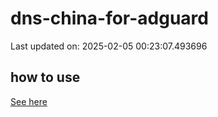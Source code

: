 # dns-china-for-adguard

Last updated on: 2025-02-05 00:23:07.493696

## how to use

[See here](https://github.com/AdguardTeam/AdGuardHome/wiki/Configuration#upstreams-from-file)